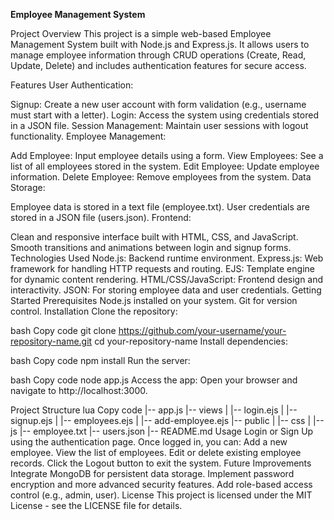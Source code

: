 **Employee Management System**


Project Overview
This project is a simple web-based Employee Management System built with Node.js and Express.js. It allows users to manage employee information through CRUD operations (Create, Read, Update, Delete) and includes authentication features for secure access.

Features
User Authentication:

Signup: Create a new user account with form validation (e.g., username must start with a letter).
Login: Access the system using credentials stored in a JSON file.
Session Management: Maintain user sessions with logout functionality.
Employee Management:

Add Employee: Input employee details using a form.
View Employees: See a list of all employees stored in the system.
Edit Employee: Update employee information.
Delete Employee: Remove employees from the system.
Data Storage:

Employee data is stored in a text file (employee.txt).
User credentials are stored in a JSON file (users.json).
Frontend:

Clean and responsive interface built with HTML, CSS, and JavaScript.
Smooth transitions and animations between login and signup forms.
Technologies Used
Node.js: Backend runtime environment.
Express.js: Web framework for handling HTTP requests and routing.
EJS: Template engine for dynamic content rendering.
HTML/CSS/JavaScript: Frontend design and interactivity.
JSON: For storing employee data and user credentials.
Getting Started
Prerequisites
Node.js installed on your system.
Git for version control.
Installation
Clone the repository:

bash
Copy code
git clone https://github.com/your-username/your-repository-name.git
cd your-repository-name
Install dependencies:

bash
Copy code
npm install
Run the server:

bash
Copy code
node app.js
Access the app: Open your browser and navigate to http://localhost:3000.

Project Structure
lua
Copy code
|-- app.js
|-- views
|   |-- login.ejs
|   |-- signup.ejs
|   |-- employees.ejs
|   |-- add-employee.ejs
|-- public
|   |-- css
|   |-- js
|-- employee.txt
|-- users.json
|-- README.md
Usage
Login or Sign Up using the authentication page.
Once logged in, you can:
Add a new employee.
View the list of employees.
Edit or delete existing employee records.
Click the Logout button to exit the system.
Future Improvements
Integrate MongoDB for persistent data storage.
Implement password encryption and more advanced security features.
Add role-based access control (e.g., admin, user).
License
This project is licensed under the MIT License - see the LICENSE file for details.
